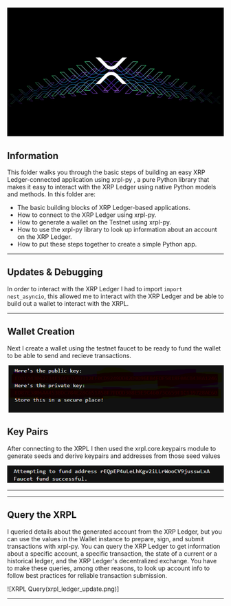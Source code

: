 
![XRP Transaction](XRPL_Transaction.png)

## Information

This folder walks you through the basic steps of building an easy XRP Ledger-connected application using xrpl-py , a pure Python  library that makes it easy to interact with the XRP Ledger using native Python models and methods. In this folder are:

* The basic building blocks of XRP Ledger-based applications.
* How to connect to the XRP Ledger using xrpl-py.
* How to generate a wallet on the Testnet using xrpl-py.
* How to use the xrpl-py library to look up information about an account on the XRP Ledger.
* How to put these steps together to create a simple Python app.

-----------------

## Updates & Debugging

In order to interact with the XRP Ledger I had to import `import nest_asyncio`, this allowed me to interact with the XRP Ledger and be able to build out a wallet to interact with the XRPL.

----------------

## Wallet Creation

Next I create a wallet using the testnet faucet to be ready to fund the wallet to be able to send and recieve transactions.

![XRP Wallet](xrpl_wallet.png)

## Key Pairs

After connecting to the XRPL I then used the xrpl.core.keypairs module to generate seeds and derive keypairs and addresses from those seed values

![Wallet Creation](xrp_testnet_faucet.png)

----------------


----------------

## Query the XRPL

I queried details about the generated account from the XRP Ledger, but you can use the values in the Wallet instance to prepare, sign, and submit transactions with xrpl-py. You can query the XRP Ledger to get information about a specific account, a specific transaction, the state of a current or a historical ledger, and the XRP Ledger's decentralized exchange. You have to make these queries, among other reasons, to look up account info to follow best practices for reliable transaction submission.

![XRPL Query(xrpl_ledger_update.png)]

-----------------











